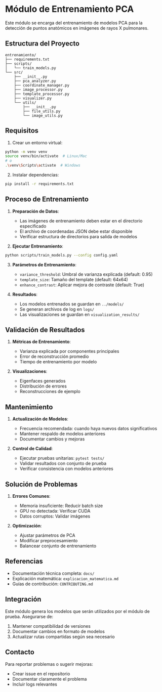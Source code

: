 # Módulo de Entrenamiento PCA

Este módulo se encarga del entrenamiento de modelos PCA para la detección de puntos anatómicos en imágenes de rayos X pulmonares.

## Estructura del Proyecto

```
entrenamiento/
├── requirements.txt
├── scripts/
│   └── train_models.py
└── src/
    ├── __init__.py
    ├── pca_analyzer.py
    ├── coordinate_manager.py
    ├── image_processor.py
    ├── template_processor.py
    ├── visualizer.py
    └── utils/
        ├── __init__.py
        ├── file_utils.py
        └── image_utils.py
```

## Requisitos

1. Crear un entorno virtual:
```bash
python -m venv venv
source venv/bin/activate  # Linux/Mac
# o
.\venv\Scripts\activate  # Windows
```

2. Instalar dependencias:
```bash
pip install -r requirements.txt
```

## Proceso de Entrenamiento

1. **Preparación de Datos**:
   - Las imágenes de entrenamiento deben estar en el directorio especificado
   - El archivo de coordenadas JSON debe estar disponible
   - Verificar estructura de directorios para salida de modelos

2. **Ejecutar Entrenamiento**:
```bash
python scripts/train_models.py --config config.yaml
```

3. **Parámetros de Entrenamiento**:
   - `variance_threshold`: Umbral de varianza explicada (default: 0.95)
   - `template_size`: Tamaño del template (default: 64x64)
   - `enhance_contrast`: Aplicar mejora de contraste (default: True)

4. **Resultados**:
   - Los modelos entrenados se guardan en `../models/`
   - Se generan archivos de log en `logs/`
   - Las visualizaciones se guardan en `visualization_results/`

## Validación de Resultados

1. **Métricas de Entrenamiento**:
   - Varianza explicada por componentes principales
   - Error de reconstrucción promedio
   - Tiempo de entrenamiento por modelo

2. **Visualizaciones**:
   - Eigenfaces generados
   - Distribución de errores
   - Reconstrucciones de ejemplo

## Mantenimiento

1. **Actualización de Modelos**:
   - Frecuencia recomendada: cuando haya nuevos datos significativos
   - Mantener respaldo de modelos anteriores
   - Documentar cambios y mejoras

2. **Control de Calidad**:
   - Ejecutar pruebas unitarias: `pytest tests/`
   - Validar resultados con conjunto de prueba
   - Verificar consistencia con modelos anteriores

## Solución de Problemas

1. **Errores Comunes**:
   - Memoria insuficiente: Reducir batch size
   - GPU no detectada: Verificar CUDA
   - Datos corruptos: Validar imágenes

2. **Optimización**:
   - Ajustar parámetros de PCA
   - Modificar preprocesamiento
   - Balancear conjunto de entrenamiento

## Referencias

- Documentación técnica completa: `docs/`
- Explicación matemática: `explicacion_matematica.md`
- Guías de contribución: `CONTRIBUTING.md`

## Integración

Este módulo genera los modelos que serán utilizados por el módulo de prueba. Asegurarse de:

1. Mantener compatibilidad de versiones
2. Documentar cambios en formato de modelos
3. Actualizar rutas compartidas según sea necesario

## Contacto

Para reportar problemas o sugerir mejoras:
- Crear issue en el repositorio
- Documentar claramente el problema
- Incluir logs relevantes
